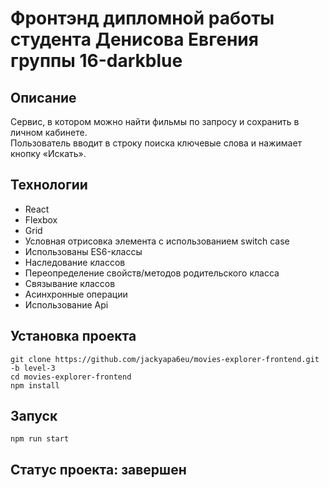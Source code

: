 # Фронтэнд дипломной работы студента Денисова Евгения группы 16-darkblue  

## Описание 
Сервис, в котором можно найти фильмы по запросу и сохранить в личном кабинете.  
Пользователь вводит в строку поиска ключевые слова и нажимает кнопку «Искать».  

## Технологии
- React
- Flexbox
- Grid
- Условная отрисовка элемента с использованием switch case
- Использованы ES6-классы
- Наследование классов
- Переопределение свойств/методов родительского класса
- Связывание классов
- Асинхронные операции
- Использование Api

## Установка проекта
```
git clone https://github.com/jackyapa6eu/movies-explorer-frontend.git -b level-3
cd movies-explorer-frontend
npm install  
```
## Запуск
```
npm run start
```

## Статус проекта: завершен


  

